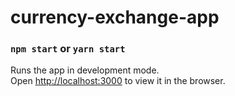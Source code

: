 # currency-exchange-app

### `npm start` or `yarn start`

Runs the app in development mode.<br>
Open [http://localhost:3000](http://localhost:3000) to view it in the browser.
